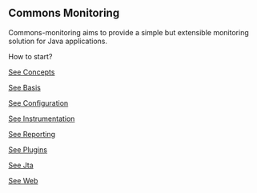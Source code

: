 <!---
Licensed to the Apache Software Foundation (ASF) under one
or more contributor license agreements.  See the NOTICE file
distributed with this work for additional information
regarding copyright ownership.  The ASF licenses this file
to you under the Apache License, Version 2.0 (the
"License"); you may not use this file except in compliance
with the License.  You may obtain a copy of the License at

  http://www.apache.org/licenses/LICENSE-2.0

Unless required by applicable law or agreed to in writing,
software distributed under the License is distributed on an
"AS IS" BASIS, WITHOUT WARRANTIES OR CONDITIONS OF ANY
KIND, either express or implied.  See the License for the
specific language governing permissions and limitations
under the License.
-->
## Commons Monitoring

Commons-monitoring aims to provide a simple but extensible monitoring solution for Java applications.

How to start?

[See Concepts](./concepts.html)

[See Basis](./basis.html)

[See Configuration](./configuration.html)

[See Instrumentation](./instrumentation.html)

[See Reporting](./reporting.html)

[See Plugins](./plugins.html)

[See Jta](./jta.html)

[See Web](./web.html)


